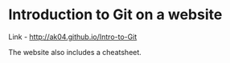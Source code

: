 # Introduction to Git on a website

Link - <http://ak04.github.io/Intro-to-Git>

The website also includes a cheatsheet.
